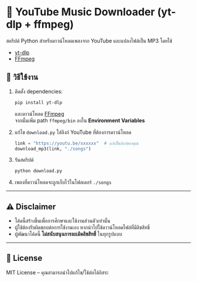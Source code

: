 # 🎵 YouTube Music Downloader (yt-dlp + ffmpeg)

สคริปต์ Python สำหรับดาวน์โหลดเพลงจาก YouTube และแปลงไฟล์เป็น MP3 โดยใช้  
- [yt-dlp](https://github.com/yt-dlp/yt-dlp)  
- [FFmpeg](https://ffmpeg.org/)  

## 📌 วิธีใช้งาน

1. ติดตั้ง dependencies:
   ```bash
   pip install yt-dlp
   ```
   และดาวน์โหลด [FFmpeg](https://www.gyan.dev/ffmpeg/builds/)  
   จากนั้นเพิ่ม path `ffmpeg/bin` ลงใน **Environment Variables**

2. แก้ไข `download.py` ใส่ลิงก์ YouTube ที่ต้องการดาวน์โหลด

   ```python
   link = "https://youtu.be/xxxxxx"  # แก้เป็นลิงก์ของคุณ
   download_mp3(link, "./songs")
   ```

3. รันสคริปต์
   ```bash
   python download.py
   ```

4. เพลงที่ดาวน์โหลดจะถูกเก็บไว้ในโฟลเดอร์ `./songs`  

---

## ⚠️ Disclaimer

- โค้ดนี้สร้างขึ้นเพื่อการศึกษาและใช้งานส่วนตัวเท่านั้น  
- ผู้ใช้ต้องรับผิดชอบต่อการใช้งานเอง หากนำไปใช้ดาวน์โหลดไฟล์ที่มีลิขสิทธิ์  
- ผู้พัฒนาโค้ดนี้ **ไม่สนับสนุนการละเมิดลิขสิทธิ์** ในทุกรูปแบบ  

---

## 📄 License

MIT License – คุณสามารถนำไปแก้ไข/ใช้ต่อได้อิสระ
